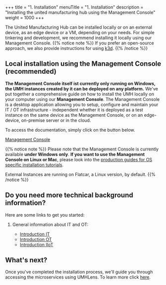 +++
title = "1. Installation"
menuTitle = "1. Installation"
description = "Installing the united manufacturing hub using the Management Console"
weight = 1000
+++


The United Manufacturing Hub can be installed locally or on an external device, 
as an edge device or a VM, depending on your needs.
For simple tinkering and development, we recommend installing it locally using
our Management Console.
{{% notice note %}}
If you prefer an open-source approach, we also provide instructions for
using [k3d](/docs/production-guide/installation/local-k3d-installation/).
{{% /notice %}}


## Local installation using the Management Console (recommended)

**The Management Console itself ist currently only running on Windows, the 
UMH instances created by it can be deployed on any platform.**
We've put together a comprehensive guide on how to install the UMH locally on
your computer using our **Management Console**. The Management Console is a
desktop application allowing you to setup, configure and maintain your IT / OT 
infrastructure - independent whether it is deployed as a test instance on the 
same device as the Management Console, or on an edge-device, on-premise server 
or in the cloud.

To access the documentation, simply click on the button below.

<a class="btn btn-primary" href="https://mgmt.docs.umh.app/docs/getstarted/download/" target="_blank" role="button" aria-label="Management Console">Management Console</a>


{{% notice note %}}
Please note that the Management Console is currently available 
**under Windows only**. **If you want to use the Management Console on 
Linux or Mac**, please look into the
[production guides for OS specific installation tutorials](/docs/production-guide/installation/).

External Instances are running on Flatcar, a Linux version, by default.
{{% /notice %}}

## Do you need more technical background information?

  Here are some links to get you started:
  1. General information about IT and OT:

      - [Introduction IT](https://learn.umh.app/course/introduction-into-it-ot-information-technology/)
      - [Introduction OT](https://learn.umh.app/course/introduction-into-it-ot-operational-technology-ot/)
      - [Introduction IIoT](https://learn.umh.app/course/introduction-into-it-ot-industrial-internet-of-things-iiot/)


## What's next?

Once you've completed the installation process, we'll guide you through 
accessing the microservices using UMHLens. To learn more click 
[here](/docs/getstarted/managingthesystem).
